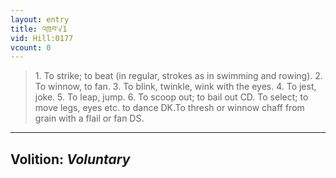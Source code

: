 ```yaml
---
layout: entry
title: འཁྲབ་√1
vid: Hill:0177
vcount: 0
---
```

> 1\. To strike; to beat (in regular, strokes as in swimming and rowing)\. 2\. To winnow, to fan\. 3\. To blink, twinkle, wink with the eyes\. 4\. To jest, joke\. 5\. To leap, jump\. 6\. To scoop out; to bail out CD\. To select; to move legs, eyes etc\. to dance DK\.To thresh or winnow chaff from grain with a flail or fan DS\.

---
Volition: _Voluntary_
---

